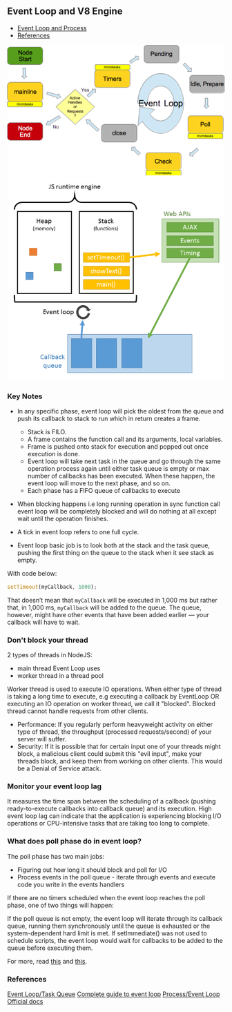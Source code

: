 ## Event Loop and V8 Engine

- [Event Loop and Process](#event-loop-and-process)
- [References](#references)

![](./node-event-loop.png)
![](./v8_engine.png)

### Key Notes

- In any specific phase, event loop will pick the oldest from the queue and push its callback to stack to run which in return creates a frame.
  - Stack is FILO.
  - A frame contains the function call and its arguments, local variables.
  - Frame is pushed onto stack for execution and popped out once execution is done.
  - Event loop will take next task in the queue and go through the same operation process again until either task queue is empty or max number of callbacks has been executed. When these happen, the event loop will move to the next phase, and so on.
  - Each phase has a FIFO queue of callbacks to execute
- When blocking happens i.e long running operation in sync function call event loop will be completely blocked and will do nothing at all except wait until the operation finishes.
- A tick in event loop refers to one full cycle.

- Event loop basic job is to look both at the stack and the task queue, pushing the first thing on the queue to the stack when it see stack as empty.

With code below:
```js
setTimeout(myCallback, 1000);
```

That doesn’t mean that `myCallback` will be executed in 1,000 ms but rather that, in 1,000 ms, `myCallback` will be added to the queue. The queue, however, might have other events that have been added earlier — your callback will have to wait.

### Don't block your thread

2 types of threads in NodeJS:
- main thread Event Loop uses
- worker thread in a thread pool

Worker thread is used to execute IO operations. When either type of thread is taking a long time to execute, e.g executing a callback by EventLoop OR executing an IO operation on worker thread, we call it "blocked". Blocked thread cannot handle requests from other clients.

- Performance: If you regularly perform heavyweight activity on either type of thread, the throughput (processed requests/second) of your server will suffer.
- Security: If it is possible that for certain input one of your threads might block, a malicious client could submit this "evil input", make your threads block, and keep them from working on other clients. This would be a Denial of Service attack.

### Monitor your event loop lag

It measures the time span between the scheduling of a callback (pushing ready-to-execute callbacks into callback queue) and its execution. High event loop lag can indicate that the application is experiencing blocking I/O operations or CPU-intensive tasks that are taking too long to complete.

### What does poll phase do in event loop?

The poll phase has two main jobs:

- Figuring out how long it should block and poll for I/O
- Process events in the poll queue - iterate through events and execute code you write in the events handlers

If there are no timers scheduled when the event loop reaches the poll phase, one of two things will happen:

If the poll queue is not empty, the event loop will iterate through its callback queue, running them synchronously until the queue is exhausted or the system-dependent hard limit is met.
If setImmediate() was not used to schedule scripts, the event loop would wait for callbacks to be added to the queue before executing them.

For more, read [this](https://www.geeksforgeeks.org/what-is-poll-phase-in-node-js-event-loop/) and [this](https://tealfeed.com/poll-phase-nodejs-event-loop-inwwv).

### References

[Event Loop/Task Queue](https://medium.com/@gaurav.pandvia/understanding-javascript-function-executions-tasks-event-loop-call-stack-more-part-1-5683dea1f5ec)
[Complete guide to event loop](https://blog.logrocket.com/a-complete-guide-to-the-node-js-event-loop/)
[Process/Event Loop Official docs](https://nodejs.org/en/docs/guides/event-loop-timers-and-nexttick/?source=post_page---------------------------)

